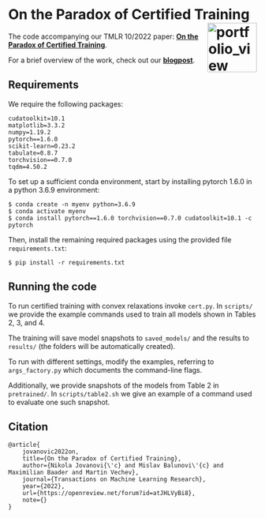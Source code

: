 # On the Paradox of Certified Training <a href="https://www.sri.inf.ethz.ch/"><img width="100" alt="portfolio_view" align="right" src="http://safeai.ethz.ch/img/sri-logo.svg"></a>


The code accompanying our TMLR 10/2022 paper: [**On the Paradox of Certified Training**](https://openreview.net/forum?id=atJHLVyBi8).

For a brief overview of the work, check out our **[blogpost](https://www.sri.inf.ethz.ch/blog/paradox)**.

## Requirements

We require the following packages:
```
cudatoolkit=10.1
matplotlib=3.3.2
numpy=1.19.2
pytorch==1.6.0
scikit-learn=0.23.2
tabulate=0.8.7
torchvision==0.7.0 
tqdm=4.50.2
```

To set up a sufficient conda environment, start by installing pytorch 1.6.0 in a python 3.6.9 environment:
```
$ conda create -n myenv python=3.6.9
$ conda activate myenv
$ conda install pytorch==1.6.0 torchvision==0.7.0 cudatoolkit=10.1 -c pytorch
```

Then, install the remaining required packages using the provided file `requirements.txt`:
```
$ pip install -r requirements.txt
```

## Running the code

To run certified training with convex relaxations invoke `cert.py`. In `scripts/` we provide the example commands used to train all models shown in Tables 2, 3, and 4. 

The training will save model snapshots to `saved_models/` and the results to `results/` (the folders will be automatically created). 

To run with different settings, modify the examples, referring to `args_factory.py` which documents the command-line flags.

Additionally, we provide snapshots of the models from Table 2 in `pretrained/`. In `scripts/table2.sh` we give an example of a command used to evaluate one such snapshot.

## Citation

```
@article{
    jovanovic2022on,
    title={On the Paradox of Certified Training},
    author={Nikola Jovanovi{\'c} and Mislav Balunovi\'{c} and Maximilian Baader and Martin Vechev},
    journal={Transactions on Machine Learning Research},
    year={2022},
    url={https://openreview.net/forum?id=atJHLVyBi8},
    note={}
}
```
